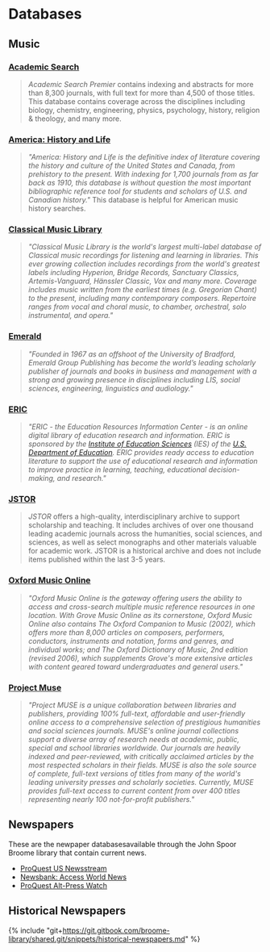 # Databases

## Music

### [Academic Search](http://summit.csuci.edu:2048/login?url=http://search.ebscohost.com/login.aspx?authtype=ip,uid&profile=ehost&defaultdb=aph)

> _Academic Search Premier_ contains indexing and abstracts for more than 8,300 journals, with full text for more than 4,500 of those titles. This database contains coverage across the disciplines including biology, chemistry, engineering, physics, psychology, history, religion & theology, and many more.

### [America: History and Life](http://summit.csuci.edu:2048/login?url=http://search.ebscohost.com/login.aspx?authtype=ip,uid&profile=ehost&defaultdb=31h)

> _"America: History and Life is the definitive index of literature covering the history and culture of the United States and Canada, from prehistory to the present. With indexing for 1,700 journals from as far back as 1910, this database is without question the most important bibliographic reference tool for students and scholars of U.S. and Canadian history."_ This database is helpful for American music history searches.

### [Classical Music Library](http://summit.csuci.edu:2048/login?url=http://clmu.alexanderstreet.com)

> _"Classical Music Library is the world's largest multi-label database of Classical music recordings for listening and learning in libraries. This ever growing collection includes recordings from the world's greatest labels including Hyperion, Bridge Records, Sanctuary Classics, Artemis-Vanguard, Hänssler Classic, Vox and many more. Coverage includes music written from the earliest times \(e.g. Gregorian Chant\) to the present, including many contemporary composers. Repertoire ranges from vocal and choral music, to chamber, orchestral, solo instrumental, and opera."_

### [Emerald](https://www-emeraldinsight-com.summit.csuci.edu/)

> _"Founded in 1967 as an offshoot of the University of Bradford, Emerald Group Publishing has become the world’s leading scholarly publisher of journals and books in business and management with a strong and growing presence in disciplines including LIS, social sciences, engineering, linguistics and audiology."_

### [ERIC](http://summit.csuci.edu:2048/login?url=http://search.ebscohost.com/login.aspx?authtype=ip,uid&profile=ehost&defaultdb=eric)

> _"ERIC - the Education Resources Information Center - is an online digital library of education research and information. ERIC is sponsored by the _[_Institute of Education Sciences_](http://ies.ed.gov/)_ \(IES\) of the _[_U.S. Department of Education_](http://www.ed.gov/)_. ERIC provides ready access to education literature to support the use of educational research and information to improve practice in learning, teaching, educational decision-making, and research."_

### [JSTOR](http://summit.csuci.edu:2048/login?url=http://www.jstor.org/search)

> _JSTOR_ offers a high-quality, interdisciplinary archive to support scholarship and teaching. It includes archives of over one thousand leading academic journals across the humanities, social sciences, and sciences, as well as select monographs and other materials valuable for academic work. JSTOR is a historical archive and does not include items published within the last 3-5 years.

### [Oxford Music Online](http://summit.csuci.edu:2048/login?url=http://www.oxfordmusiconline.com)

> _"Oxford Music Online is the gateway offering users the ability to access and cross-search multiple music reference resources in one location. With Grove Music Online as its cornerstone, Oxford Music Online also contains The Oxford Companion to Music \(2002\), which offers more than 8,000 articles on composers, performers, conductors, instruments and notation, forms and genres, and individual works; and The Oxford Dictionary of Music, 2nd edition \(revised 2006\), which supplements Grove's more extensive articles with content geared toward undergraduates and general users."_

### [Project Muse](http://summit.csuci.edu:2048/login?url=http://muse.jhu.edu/)

> _"Project MUSE is a unique collaboration between libraries and publishers, providing 100% full-text, affordable and user-friendly online access to a comprehensive selection of prestigious humanities and social sciences journals. MUSE's online journal collections support a diverse array of research needs at academic, public, special and school libraries worldwide. Our journals are heavily indexed and peer-reviewed, with critically acclaimed articles by the most respected scholars in their fields. MUSE is also the sole source of complete, full-text versions of titles from many of the world's leading university presses and scholarly societies. Currently, MUSE provides full-text access to current content from over 400 titles representing nearly 100 not-for-profit publishers."_

## Newspapers

These are the newpaper databasesavailable through the John Spoor Broome library that contain current news.

* [ProQuest US Newsstream](https://search-proquest-com.summit.csuci.edu/usnews)
* [Newsbank: Access World News](http://summit.csuci.edu:2048/login?url=http://infoweb.newsbank.com)
* [ProQuest Alt-Press Watch](http://summit.csuci.edu:2048/login?url=http://proquest.umi.com/pqdweb?RQT=306&TS=1058457987&DBId=14396#sform)

## Historical Newspapers

{% include "git+https://git.gitbook.com/broome-library/shared.git/snippets/historical-newspapers.md"  %}
